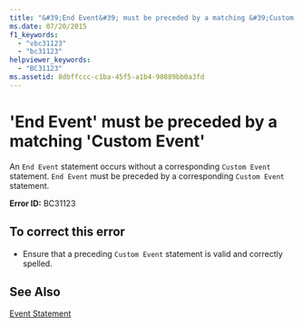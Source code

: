 ```yaml
---
title: "&#39;End Event&#39; must be preceded by a matching &#39;Custom Event&#39;"
ms.date: 07/20/2015
f1_keywords: 
  - "vbc31123"
  - "bc31123"
helpviewer_keywords: 
  - "BC31123"
ms.assetid: 8dbffccc-c1ba-45f5-a1b4-90889bb0a3fd
---
```

# &#39;End Event&#39; must be preceded by a matching &#39;Custom Event&#39;
An `End Event` statement occurs without a corresponding `Custom Event` statement. `End Event` must be preceded by a corresponding `Custom Event` statement.  
  
 **Error ID:** BC31123  
  
## To correct this error  
  
- Ensure that a preceding `Custom Event` statement is valid and correctly spelled.  
  
## See Also  
 [Event Statement](../../visual-basic/language-reference/statements/event-statement.md)
